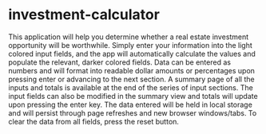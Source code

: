 # investment-calculator

This application will help you determine whether a real estate investment opportunity will be worthwhile. Simply enter your information into the light colored input fields, and the app will automatically calculate the values and populate the relevant,  darker colored fields. Data can be entered as numbers and will format into readable dollar amounts or percentages upon pressing enter or advancing to the next section. A summary page of all the inputs and totals is available at the end of the series of input sections. The input fields can also be modified in the summary view and totals will update upon pressing the enter key. The data entered will be held in local storage and will persist through page refreshes and new browser windows/tabs. To clear the data from all fields, press the reset button. 
